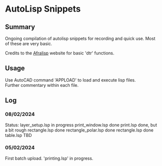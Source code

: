 # AutoLisp Snippets

## Summary
Ongoing compilation of autolisp snippets for recording and quick use.
Most of these are very basic. 

Credits to the [Afralisp](https://www.afralisp.net/index.php) website for basic 'dtr' functions.  

## Usage
Use AutoCAD command 'APPLOAD' to load and execute lisp files.  
Further commentary within each file.  

## Log

### 08/02/2024
Status:
layer_setup.lsp in progress
print_window.lsp done
print.lsp done, but a bit rough
rectangle.lsp done
rectangle_polar.lsp done
rectangle.lsp done
table.lsp TBD   


### 05/02/2024
First batch upload.
'printing.lsp' in progress.  


